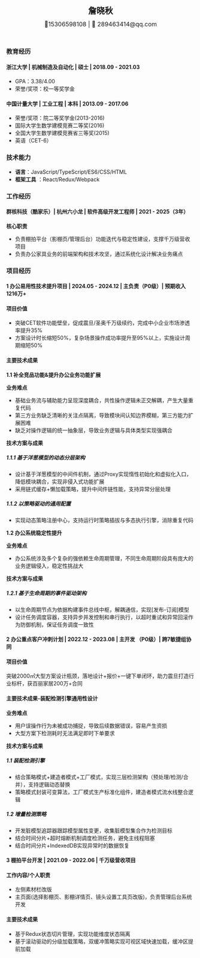 <div style="display: flex; flex-direction: column; justify-content: center; align-items: center">
  <div style="font-size: 22px; margin: 10px 0px"><strong>詹晓秋</strong></div>
  <div style="font-size: 16px; margin: 2px 0px 27px 0">📱15306598108 | 📧 289463414@qq.com</div>
</div>

### 教育经历

#### 浙江大学 | 机械制造及自动化 | 硕士 | 2018.09 - 2021.03

- GPA：3.38/4.00
- 荣誉/奖项：校一等奖学金

#### 中国计量大学 | 工业工程 | 本科 | 2013.09 - 2017.06

- 荣誉/奖项：院二等奖学金(2013-2016)
- 国际大学生数学建模竞赛二等奖(2016)
- 全国大学生数学建模竞赛省三等奖(2015)
- 英语（CET-6）

### 技术能力

- **语言**：JavaScript/TypeScript/ES6/CSS/HTML
- **框架工具** ：React/Redux/Webpack

### 工作经历

#### 群核科技（酷家乐）| 杭州六小龙 | 软件高级开发工程师 | 2021 - 2025（3年）

**核心职责**

- 负责棚拍平台（影棚页/管理后台）功能迭代与稳定性建设，支撑千万级营收项目
- 负责办公家具业务的前端架构和技术攻坚，通过系统化设计解决业务痛点

### 项目经历

#### 1 办公易用性技术提升项目 | 2024.05 - 2024.12 | 主负责（P0级）| 预期收入1216万+

#### 项目价值

- 突破CET软件功能壁垒，促成震旦/圣奥千万级续约，完成中小企业市场渗透率提升35%
- 方案设计时长缩短50%，复杂场景操作成功率提升至95%以上，实施设计周期缩短50%

#### 主要技术成果

**1.1 补全竞品功能&提升办公业务功能扩展**

**业务难点**

- 基础业务流与辅助能力呈现深度耦合，共性操作逻辑未正交解耦，产生大量重复代码
- 第三方业务缺乏清晰的关注点隔离，导致模块间认知边界模糊，第三方能力扩展困难
- 缺乏对操作逻辑的统一抽象层，导致业务逻辑与具体类型实现强耦合

**技术方案与成果**

##### 1.1.1 基于洋葱模型的动态分层架构

- 设计基于洋葱模型的中间件机制，通过Proxy实现惰性初始化和虚拟化入口，降低模块耦合，实现非侵入式功能扩展
- 采用链式缓存+懒加载策略，提升中间件链性能，支持异常分层处理

##### 1.1.2 以策略驱动的通用配置

- 实现动态策略注册中心，支持运行时策略插拔与多态执行引擎，消除重复代码

**1.2 办公系统稳定性提升**

**业务难点**

- 办公系统涉及多个复杂的强依赖生命周期管理，不同生命周期阶段具有庞大的业务逻辑侵入，稳定性挑战大

**技术方案与成果**

##### 1.2.1 基于生命周期的事件驱动架构

- 以生命周期节点为依据构建事件总线中枢，解耦通信，实现[发布-订阅]模型
- 设计任务调度容器，支持异步并发控制和串行执行，以超时重试和异常回滚作为防御机制，保证任务调度一致性

#### 2 办公重点客户冲刺计划 | 2022.12 - 2023.08 | 主开发 （P0级）| 跨7敏捷组协同

#### 项目价值

突破2000㎡大型方案设计瓶颈，落地设计+报价+一键下单闭环，助力震旦打造行业标杆，获百丽家居200万+合同

#### 主要技术成果-装配检测引擎通用性设计

**业务难点**

- 用户误操作行为未被成功捕捉，导致后续数据错误，容易产生资损
- 大型方案下检测耗时无法满足即时下单要求

**技术方案与成果**

##### 1.1 装配检测引擎

- 结合策略模式+建造者模式+工厂模式，实现三层检测架构（预处理/检测/合并），支持逻辑动态替换
- 策略模式封装可变算法，工厂模式生产标准化组件，建造者模式流水线整合逻辑



##### 1.2 增量检测策略

- 开发脏模型追踪器跟踪模型属性变更，收集脏模型集合作为检测目标
- 结合时间分片+超时熔断机制调度检测任务，避免主线程阻塞
- 结合时间分片+IndexedDB实现异常时的数据恢复

#### 3 棚拍平台开发 | 2021.09 - 2022.06 | 千万级营收项目

#### 工作内容/个人职责

- 左侧素材栏改版
- 主页面(选择影棚页、影棚详情页、镜头设置工具页改版)，负责管理后台系统开发

#### 主要技术成果

- 基于Redux状态切片管理，实现功能维度状态隔离
- 基于滚动驱动的分级加载策略，双缓冲策略实现可视区域快速加载，缓冲区提前加载

